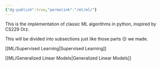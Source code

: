 ```yaml
---
{"dg-publish":true,"permalink":"/ml/ml/"}
---
```


This is the implementation of classic ML algorithms in python, inspired by CS229 Orz.


This will be divided into subsections just like those parts :pensive: we made.

[[ML/Supervised Learning\|Supervised Learning]]

[[ML/Generalized Linear Models\|Generalized Linear Models]]
